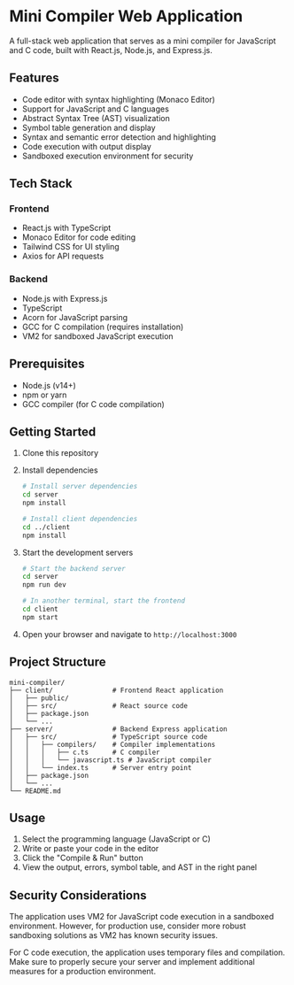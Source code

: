 # Mini Compiler Web Application

A full-stack web application that serves as a mini compiler for JavaScript and C code, built with React.js, Node.js, and Express.js.

## Features

- Code editor with syntax highlighting (Monaco Editor)
- Support for JavaScript and C languages
- Abstract Syntax Tree (AST) visualization
- Symbol table generation and display
- Syntax and semantic error detection and highlighting
- Code execution with output display
- Sandboxed execution environment for security

## Tech Stack

### Frontend
- React.js with TypeScript
- Monaco Editor for code editing
- Tailwind CSS for UI styling
- Axios for API requests

### Backend
- Node.js with Express.js
- TypeScript
- Acorn for JavaScript parsing
- GCC for C compilation (requires installation)
- VM2 for sandboxed JavaScript execution

## Prerequisites

- Node.js (v14+)
- npm or yarn
- GCC compiler (for C code compilation)

## Getting Started

1. Clone this repository
2. Install dependencies
   ```bash
   # Install server dependencies
   cd server
   npm install
   
   # Install client dependencies
   cd ../client
   npm install
   ```

3. Start the development servers
   ```bash
   # Start the backend server
   cd server
   npm run dev
   
   # In another terminal, start the frontend
   cd client
   npm start
   ```

4. Open your browser and navigate to `http://localhost:3000`

## Project Structure

```
mini-compiler/
├── client/               # Frontend React application
│   ├── public/
│   ├── src/              # React source code
│   ├── package.json
│   └── ...
├── server/               # Backend Express application
│   ├── src/              # TypeScript source code
│   │   ├── compilers/    # Compiler implementations
│   │   │   ├── c.ts      # C compiler
│   │   │   └── javascript.ts # JavaScript compiler
│   │   └── index.ts      # Server entry point
│   ├── package.json
│   └── ...
└── README.md
```

## Usage

1. Select the programming language (JavaScript or C)
2. Write or paste your code in the editor
3. Click the "Compile & Run" button
4. View the output, errors, symbol table, and AST in the right panel

## Security Considerations

The application uses VM2 for JavaScript code execution in a sandboxed environment. However, for production use, consider more robust sandboxing solutions as VM2 has known security issues.

For C code execution, the application uses temporary files and compilation. Make sure to properly secure your server and implement additional measures for a production environment.

